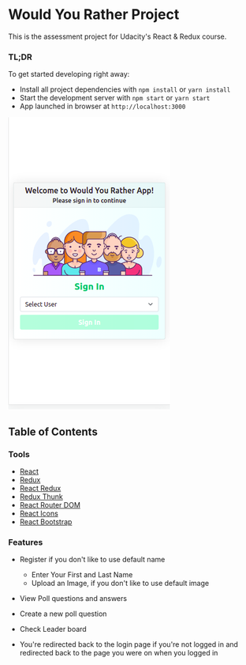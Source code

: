 # Would You Rather Project

This is the assessment project for Udacity's React & Redux course.

### TL;DR

To get started developing right away:

-   Install all project dependencies with `npm install` or `yarn install`
-   Start the development server with `npm start` or `yarn start`
-   App launched in browser at `http://localhost:3000`

![Would You Rather](./src/assets/img/wyr.png)

## Table of Contents

### Tools

-   [React](https://reactjs.org/)
-   [Redux](https://redux.js.org/)
-   [React Redux](https://redux.js.org/basics/usage-with-react)
-   [Redux Thunk](https://redux.js.org/docs/advanced/AsyncActions.html)
-   [React Router DOM](https://reacttraining.com/react-router/web/guides/quick-start)
-   [React Icons](https://react-icons.netlify.com/)
-   [React Bootstrap](https://react-bootstrap.github.io/)

### Features

-   Register if you don't like to use default name

    -   Enter Your First and Last Name
    -   Upload an Image, if you don't like to use default image

-   View Poll questions and answers
-   Create a new poll question
-   Check Leader board
-   You're redirected back to the login page if you're not logged in and redirected back to the page you were on when you logged in
